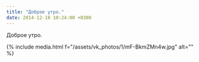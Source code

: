 ```yaml
---
title: "Доброе утро."
date: 2014-12-18 10:24:00 +0300
---
```


Доброе утро.

{% include media.html f="/assets/vk_photos/1/mF-BkmZMn4w.jpg" alt="" %}
